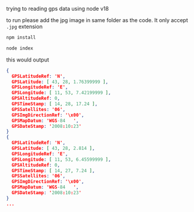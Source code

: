trying to reading gps data using node v18

to run please add the jpg image in same folder as the code. It only accept `.jpg` extension

```bash
npm install
```

```bash
node index
```

this would output

```json
{
  GPSLatitudeRef: 'N',
  GPSLatitude: [ 43, 28, 1.76399999 ],
  GPSLongitudeRef: 'E',
  GPSLongitude: [ 11, 53, 7.42199999 ],
  GPSAltitudeRef: 0,
  GPSTimeStamp: [ 14, 28, 17.24 ],
  GPSSatellites: '06',
  GPSImgDirectionRef: '\x00',
  GPSMapDatum: 'WGS-84   ',
  GPSDateStamp: '2008:10:23'
}
{
  GPSLatitudeRef: 'N',
  GPSLatitude: [ 43, 28, 2.814 ],
  GPSLongitudeRef: 'E',
  GPSLongitude: [ 11, 53, 6.45599999 ],
  GPSAltitudeRef: 0,
  GPSTimeStamp: [ 14, 27, 7.24 ],
  GPSSatellites: '06',
  GPSImgDirectionRef: '\x00',
  GPSMapDatum: 'WGS-84   ',
  GPSDateStamp: '2008:10:23'
}
...
```
